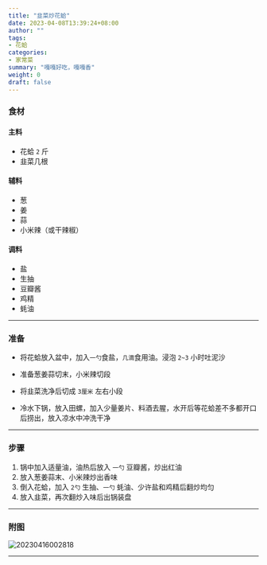 ```yaml
---
title: "韭菜炒花蛤"
date: 2023-04-08T13:39:24+08:00
author: ""
tags:
- 花蛤
categories:
- 家常菜
summary: "嘎嘎好吃，嘎嘎香"
weight: 0
draft: false
---
```



### 食材

#### 主料

- 花蛤 `2` 斤
- 韭菜几根


#### 辅料

- 葱
- 姜
- 蒜
- 小米辣（或干辣椒）


#### 调料

- 盐
- 生抽
- 豆瓣酱
- 鸡精
- 蚝油


----

### 准备

- 将花蛤放入盆中，加入`一勺`食盐，`几滴`食用油。浸泡 `2~3` 小时吐泥沙

- 准备葱姜蒜切末，小米辣切段

- 将韭菜洗净后切成 `3厘米` 左右小段

- 冷水下锅，放入田螺，加入少量姜片、料酒去腥，水开后等花蛤差不多都开口后捞出，放入凉水中冲洗干净



----

### 步骤

1. 锅中加入适量油，油热后放入 `一勺` 豆瓣酱，炒出红油
2. 放入葱姜蒜末、小米辣炒出香味
3. 倒入花蛤，加入 `2勺` 生抽、`一勺` 蚝油、少许盐和鸡精后翻炒均匀
4. 放入韭菜，再次翻炒入味后出锅装盘


----


### 附图

![20230416002818](https://cdn.jsdelivr.net/gh/leafney/blog-images@main/blog/20230416002818.JPG)

----

